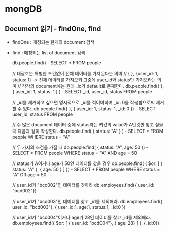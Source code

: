 # mongDB

## Document 읽기 - findOne, find

- findOne : 매칭되는 한개의 document 검색
- find : 매칭되는 list of document 검색


    db.people.find() - SELECT * FROM people
    
    // 대괄호는 특별한 조건없이 전체 데이터를 가져온다는 의미
    // {  }, {user_id: 1, status: 1} -> 전체 데이터를 가져오되 그중에 user_id와 status만 가져오라는 의미
    // 각각의 document에는 원래 _id가 default로 존재한다.
    db.people.find({  }, { user_id: 1, status: 1 } ) - SELECT _id, user_id, status FROM people
    
    // _id를 제거하고 싶으면 명시적으로 _id를 적어야하며 _id: 0을 작성함으로써 제거할 수 있다.
    db.people.find({  }, { user_id: 1, status: 1, _id: 0 }) - SELECT user_id, status FROM people
    
    // 수 많은 document 데이터 중에 status라는 키값의 value가 A인것만 찾고 싶을 때 다음과 같이 작성한다.
    db.people.find( { status: "A" } ) - SELECT * FROM people WHERE status = "A"
    
    // 두 가지의 조건을 가질 때
    db.people.find( { status: "A", age: 50 }) - SELECT * FROM people WHERE status = "A" AND age = 50
    
    // status가 A이거나 age가 50인 데이터를 찾을 경우
    db.people.find( { $or: [ { status: "A" }, { age: 50 } ] }) - SELECT * FROM people WHERE status = "A" OR age = 50
    
    // user_id가 "bcd002"인 데이터를 찾아라
    db.employees.find({ user_id: "bcd002"})
    
    // user_id가 "bcd003"인 데이터를 찾고 _id를 제외해라.
    db.employees.find({ user_id: "bcd003"}, { user_id:1, age:1, status:1, _id:0 })
    
    // user_id가 "bcd004"이거나 age가 28인 데이터를 찾고 _id를 제외해라.
    db.employees.find({ $or: [ { user_id: "bcd004"}, { age: 28} ] }, {_id:0})